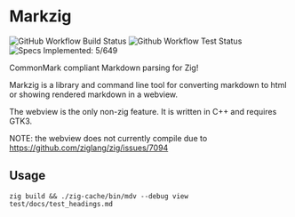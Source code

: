 # Markzig

![GitHub Workflow Build Status](https://github.com/demizer/markzig/workflows/Build/badge.svg)
![Github Workflow Test Status](https://github.com/demizer/markzig/workflows/Tests/badge.svg)
![Specs Implemented: 5/649](https://img.shields.io/badge/Specs%20Implemented-5%2F649-brightgreen.svg)

CommonMark compliant Markdown parsing for Zig!

Markzig is a library and command line tool for converting markdown to html or showing rendered markdown in a webview.

The webview is the only non-zig feature. It is written in C++ and requires GTK3.

NOTE: the webview does not currently compile due to https://github.com/ziglang/zig/issues/7094

## Usage

```
zig build && ./zig-cache/bin/mdv --debug view test/docs/test_headings.md
```
